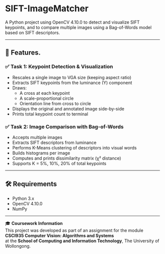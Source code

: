 
# SIFT-ImageMatcher

A Python project using OpenCV 4.10.0 to detect and visualize SIFT keypoints, and to compare multiple images using a Bag-of-Words model based on SIFT descriptors.

---

## 📌 Features.

### ✅ Task 1: Keypoint Detection & Visualization
- Rescales a single image to VGA size (keeping aspect ratio)
- Extracts SIFT keypoints from the luminance (Y) component
- Draws:
  - A cross at each keypoint
  - A scale-proportional circle
  - Orientation line from cross to circle
- Displays the original and annotated image side-by-side
- Prints total keypoint count to terminal

### ✅ Task 2: Image Comparison with Bag-of-Words
- Accepts multiple images
- Extracts SIFT descriptors from luminance
- Performs K-Means clustering of descriptors into visual words
- Builds histograms per image
- Computes and prints dissimilarity matrix (χ² distance)
- Supports K = 5%, 10%, 20% of total keypoints

---

## 🛠 Requirements

- Python 3.x
- OpenCV 4.10.0
- NumPy


---

🎓 **Coursework Information**  
This project was developed as part of an assignment for the module **CSCI935 Computer Vision: Algorithms and Systems**  
at the **School of Computing and Information Technology**, The University of Wollongong.

